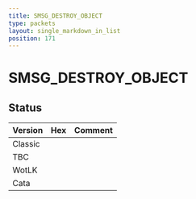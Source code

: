 ```yaml
---
title: SMSG_DESTROY_OBJECT
type: packets
layout: single_markdown_in_list
position: 171
---
```


# SMSG_DESTROY_OBJECT

## Status

Version | Hex | Comment
---------- | ---------- | ---------- 
Classic |  |  
TBC |  |  
WotLK |  |  
Cata |  |  
